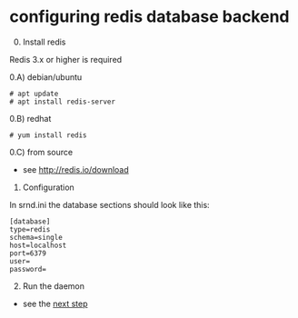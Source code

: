 # configuring redis database backend


0) Install redis

Redis 3.x or higher is required

0.A) debian/ubuntu

    # apt update
    # apt install redis-server

0.B) redhat

    # yum install redis

0.C) from source

* see http://redis.io/download

    

1) Configuration

In srnd.ini the database sections should look like this:

    [database]
    type=redis
    schema=single
    host=localhost
    port=6379
    user=
    password=

2) Run the daemon

* see the [next step](running.md)
